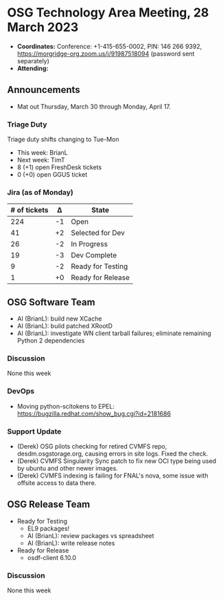# OSG Technology Area Meeting, 28 March 2023

-   **Coordinates:** Conference: +1-415-655-0002, PIN: 146 266 9392,
    <https://morgridge-org.zoom.us/j/91987518094> (password sent separately)
-   **Attending:** 

## Announcements

- Mat out Thursday, March 30 through Monday, April 17.

### Triage Duty

Triage duty shifts changing to Tue-Mon

-   This week: BrianL
-   Next week: TimT
-   8 (+1) open FreshDesk tickets
-   0 (+0) open GGUS ticket

### Jira (as of Monday)

| # of tickets | &Delta; | State             |
|--------------|---------|-------------------|
| 224          | -1      | Open              |
| 41           | +2      | Selected for Dev  |
| 26           | -2      | In Progress       |
| 19           | -3      | Dev Complete      |
| 9            | -2      | Ready for Testing |
| 1            | +0      | Ready for Release |

## OSG Software Team

-   AI (BrianL): build new XCache
-   AI (BrianL): build patched XRootD
-   AI (BrianL): investigate WN client tarball failures; eliminate remaining Python 2 dependencies

### Discussion

None this week

### DevOps

- Moving python-scitokens to EPEL: https://bugzilla.redhat.com/show_bug.cgi?id=2181686

### Support Update

- (Derek) OSG pilots checking for retired CVMFS repo, desdm.osgstorage.org, causing errors in site logs.  Fixed the check.
- (Derek) CVMFS Singularity Sync patch to fix new OCI type being used by ubuntu and other newer images.
- (Derek) CVMFS indexing is failing for FNAL's nova, some issue with offsite access to data there.

## OSG Release Team

-   Ready for Testing
    -   EL9 packages!
    -   AI (BrianL): review packages vs spreadsheet
    -   AI (BrianL): write release notes
-   Ready for Release
    -   osdf-client 6.10.0

### Discussion

None this week

